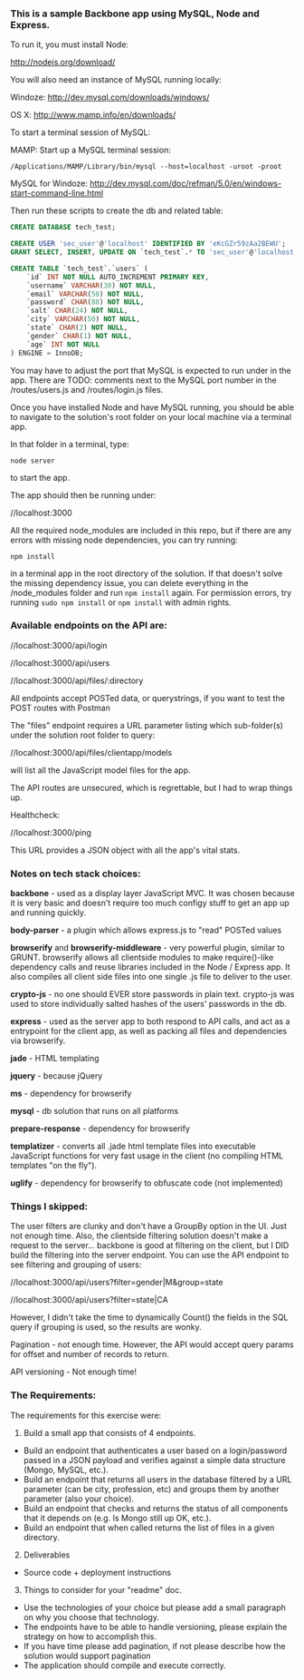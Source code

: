 ### This is a sample Backbone app using MySQL, Node and Express.

To run it, you must install Node:

http://nodejs.org/download/

You will also need an instance of MySQL running locally:

Windoze: http://dev.mysql.com/downloads/windows/

OS X: http://www.mamp.info/en/downloads/

To start a terminal session of MySQL:

MAMP: Start up a MySQL terminal session:

`/Applications/MAMP/Library/bin/mysql --host=localhost -uroot -proot`

MySQL for Windoze: http://dev.mysql.com/doc/refman/5.0/en/windows-start-command-line.html

Then run these scripts to create the db and related table:
```sql
CREATE DATABASE tech_test;

CREATE USER 'sec_user'@'localhost' IDENTIFIED BY 'eKcGZr59zAa2BEWU';
GRANT SELECT, INSERT, UPDATE ON `tech_test`.* TO 'sec_user'@'localhost';

CREATE TABLE `tech_test`.`users` (
    `id` INT NOT NULL AUTO_INCREMENT PRIMARY KEY,
    `username` VARCHAR(30) NOT NULL,
    `email` VARCHAR(50) NOT NULL,
    `password` CHAR(88) NOT NULL,
    `salt` CHAR(24) NOT NULL,
    `city` VARCHAR(50) NOT NULL,
    `state` CHAR(2) NOT NULL,
    `gender` CHAR(1) NOT NULL,
    `age` INT NOT NULL
) ENGINE = InnoDB;
```

You may have to adjust the port that MySQL is expected to run under in the app. There are TODO: comments next to the MySQL port number in the /routes/users.js and /routes/login.js files.

Once you have installed Node and have MySQL running, you should be able to navigate to the solution's root folder on your local machine via a terminal app.

In that folder in a terminal, type:

`node server`

to start the app.

The app should then be running under:

//localhost:3000

All the required node_modules are included in this repo, but if there are any errors with missing node dependencies, you can try running:

`npm install`

in a terminal app in the root directory of the solution. If that doesn't solve the missing dependency issue, you can delete everything in the /node_modules folder and run `npm install` again. For permission errors, try running `sudo npm install` or `npm install` with admin rights.

### Available endpoints on the API are:

//localhost:3000/api/login

//localhost:3000/api/users

//localhost:3000/api/files/:directory

All endpoints accept POSTed data, or querystrings, if you want to test the POST routes with Postman

The "files" endpoint requires a URL parameter listing which sub-folder(s) under the solution root folder to query:

//localhost:3000/api/files/clientapp/models

will list all the JavaScript model files for the app.

The API routes are unsecured, which is regrettable, but I had to wrap things up.

Healthcheck:

//localhost:3000/ping

This URL provides a JSON object with all the app's vital stats.

### Notes on tech stack choices:

<p><b>backbone</b> - used as a display layer JavaScript MVC. It was chosen because it is very basic and doesn't require too much configy stuff to get an app up and running quickly.</p>
<p><b>body-parser</b> - a plugin which allows express.js to "read" POSTed values</p>
<p><b>browserify</b> and <b>browserify-middleware</b> - very powerful plugin, similar to GRUNT. browserify allows all clientside modules to make require()-like dependency calls and reuse libraries included in the Node / Express app. It also compiles all client side files into one single .js file to deliver to the user.</p>
<p><b>crypto-js</b> - no one should EVER store passwords in plain text. crypto-js was used to store individually salted hashes of the users' passwords in the db.</p>
<p><b>express</b> - used as the server app to both respond to API calls, and act as a entrypoint for the client app, as well as packing all files and dependencies via browserify.</p>
<p><b>jade</b> - HTML templating</p>
<p><b>jquery</b> - because jQuery</p>
<p><b>ms</b> - dependency for browserify</p>
<p><b>mysql</b> - db solution that runs on all platforms</p>
<p><b>prepare-response</b> - dependency for browserify</p>
<p><b>templatizer</b> - converts all .jade html template files into executable JavaScript functions for very fast usage in the client (no compiling HTML templates "on the fly").</p>
<p><b>uglify</b> - dependency for browserify to obfuscate code (not implemented)</p>

### Things I skipped:

The user filters are clunky and don't have a GroupBy option in the UI. Just not enough time.
Also, the clientside filtering solution doesn't make a request to the server... backbone is good at filtering on the client, but I DID build the filtering into the server endpoint.
You can use the API endpoint to see filtering and grouping of users:

//localhost:3000/api/users?filter=gender|M&group=state

//localhost:3000/api/users?filter=state|CA

However, I didn't take the time to dynamically Count() the fields in the SQL query if grouping is used, so the results are wonky.

Pagination - not enough time. However, the API would accept query params for offset and number of records to return.

API versioning - Not enough time!

### The Requirements:

The requirements for this exercise were:

1) Build a small app that consists of 4 endpoints.
- Build an endpoint that authenticates a user based on a login/password passed in a JSON payload and verifies against a simple data structure (Mongo, MySQL, etc.).
- Build an endpoint that returns all users in the database filtered by a URL parameter (can be city, profession, etc) and groups them by another parameter (also your choice).
- Build an endpoint that checks and returns the status of all components that it depends on (e.g. Is Mongo still up OK, etc.).
- Build an endpoint that when called returns the list of files in a given directory.

2) Deliverables
- Source code + deployment instructions

3) Things to consider for your "readme" doc.
- Use the technologies of your choice but please add a small paragraph on why you choose that technology.
- The endpoints have to be able to handle versioning, please explain the strategy on how to accomplish this.
- If you have time please add pagination, if not please describe how the solution would support pagination
- The application should compile and execute correctly.
